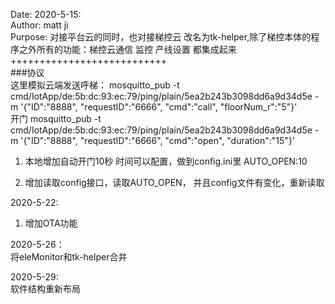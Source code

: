 Date: 2020-5-15:  
Author: matt ji  
Purpose: 对接平台云的同时，也对接梯控云 
		改名为tk-helper,除了梯控本体的程序之外所有的功能：梯控云通信 监控 产线设置 都集成起来   
+++++++++++++++++++++++++++   
###协议  
这里模拟云端发送呼梯：
mosquitto_pub -t cmd/IotApp/de:5b:dc:93:ec:79/ping/plain/5ea2b243b3098dd6a9d34d5e  -m '{"ID":"8888", "requestID":"6666", "cmd":"call", "floorNum_r":"5"}'  
开门
mosquitto_pub -t cmd/IotApp/de:5b:dc:93:ec:79/ping/plain/5ea2b243b3098dd6a9d34d5e  -m '{"ID":"8888", "requestID":"6666", "cmd":"open", "duration":"15"}'  

1. 本地增加自动开门10秒
	时间可以配置，做到config.ini里
	AUTO_OPEN:10

2. 增加读取config接口，读取AUTO_OPEN，
    并且config文件有变化，重新读取   

2020-5-22:  
1. 增加OTA功能  

2020-5-26：  
将eleMonitor和tk-helper合并  

2020-5-29:  
软件结构重新布局  